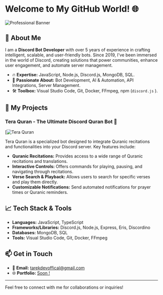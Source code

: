 # Welcome to My GitHub World! 🌐

![Professional Banner](https://github.com/Tarekthedeveloper/3333/blob/main/a7e8faff73c5af91f1072e8abb6a4f8e.gif) <!-- Replace with your professional banner image -->

## 👋 About Me

I am a **Discord Bot Developer** with over 5 years of experience in crafting intelligent, scalable, and user-friendly bots. Since 2019, I've been immersed in the world of Discord, creating solutions that power communities, enhance user engagement, and automate server management.

- 🔥 **Expertise:** JavaScript, Node.js, Discord.js, MongoDB, SQL.
- 🚀 **Passionate About:** Bot Development, AI & Automation, API Integrations, Server Management.
- 🛠️ **Toolbox:** Visual Studio Code, Git, Docker, FFmpeg, npm (`discord.js` ).

## 🚀 My Projects

### Tera Quran - The Ultimate Discord Quran Bot 🕋
[![Tera Quran](https://github.com/Tarekthedeveloper/3333/blob/main/4.PNG)

Tera Quran is a specialized bot designed to integrate Quranic recitations and functionalities into your Discord server. Key features include:

- **Quranic Recitations:** Provides access to a wide range of Quranic recitations and translations.
- **Interactive Controls:** Offers commands for playing, pausing, and navigating through recitations.
- **Verse Search & Playback:** Allows users to search for specific verses and play them directly.
- **Customizable Notifications:** Send automated notifications for prayer times or Quranic reminders.


## 📈 Tech Stack & Tools

- **Languages:** JavaScript, TypeScript
- **Frameworks/Libraries:** Discord.js, Node.js, Express, Eris, Discordino
- **Databases:** MongoDB, SQL
- **Tools:** Visual Studio Code, Git, Docker, FFmpeg

## 📫 Get in Touch

- 📧 **Email:** [tarekdevoffical@gmail.com](tarekdevoffical@gmail.com)
- 🌐 **Portfolio:** [Soon !](https://your-website.com)

---

Feel free to connect with me for collaborations or inquiries!
